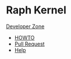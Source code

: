 # Raph Kernel

[Developer Zone](developer.md)

  * [HOWTO](howto.md)
  * [Pull Request](pullrequest.md)
  * [Help](help.md)

